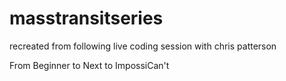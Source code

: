 # masstransitseries
recreated from following live coding session with chris patterson

From Beginner to Next to ImpossiCan't
